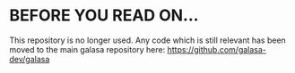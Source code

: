# BEFORE YOU READ ON...

This repository is no longer used. Any code which is still relevant has been moved to the main galasa
repository here: https://github.com/galasa-dev/galasa


